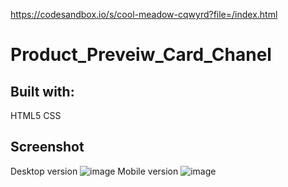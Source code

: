 https://codesandbox.io/s/cool-meadow-cqwyrd?file=/index.html
# Product_Preveiw_Card_Chanel
## Built with:
HTML5
CSS
## Screenshot
Desktop version 
![image](https://github.com/IuliiaSelivanova/Product_Preveiw_Card_Chanel/assets/144701402/604aba89-c6c8-41bd-989f-14ab3c14eb33)
Mobile version
![image](https://github.com/IuliiaSelivanova/Product_Preveiw_Card_Chanel/assets/144701402/cba968bd-babb-41c6-854f-3167e92ce027)
